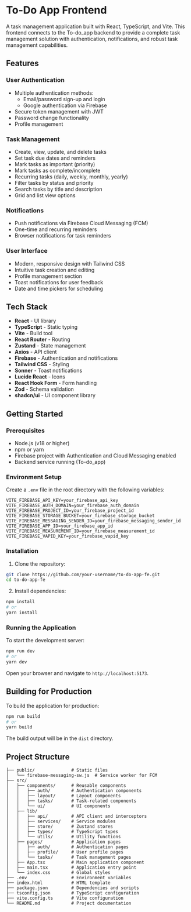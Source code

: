 # To-Do App Frontend

A task management application built with React, TypeScript, and Vite. This frontend connects to the To-do_app backend to provide a complete task management solution with authentication, notifications, and robust task management capabilities.

## Features

### User Authentication

- Multiple authentication methods:
  - Email/password sign-up and login
  - Google authentication via Firebase
- Secure token management with JWT
- Password change functionality
- Profile management

### Task Management

- Create, view, update, and delete tasks
- Set task due dates and reminders
- Mark tasks as important (priority)
- Mark tasks as complete/incomplete
- Recurring tasks (daily, weekly, monthly, yearly)
- Filter tasks by status and priority
- Search tasks by title and description
- Grid and list view options

### Notifications

- Push notifications via Firebase Cloud Messaging (FCM)
- One-time and recurring reminders
- Browser notifications for task reminders

### User Interface

- Modern, responsive design with Tailwind CSS
- Intuitive task creation and editing
- Profile management section
- Toast notifications for user feedback
- Date and time pickers for scheduling

## Tech Stack

- **React** - UI library
- **TypeScript** - Static typing
- **Vite** - Build tool
- **React Router** - Routing
- **Zustand** - State management
- **Axios** - API client
- **Firebase** - Authentication and notifications
- **Tailwind CSS** - Styling
- **Sonner** - Toast notifications
- **Lucide React** - Icons
- **React Hook Form** - Form handling
- **Zod** - Schema validation
- **shadcn/ui** - UI component library

## Getting Started

### Prerequisites

- Node.js (v18 or higher)
- npm or yarn
- Firebase project with Authentication and Cloud Messaging enabled
- Backend service running (To-do_app)

### Environment Setup

Create a `.env` file in the root directory with the following variables:

```
VITE_FIREBASE_API_KEY=your_firebase_api_key
VITE_FIREBASE_AUTH_DOMAIN=your_firebase_auth_domain
VITE_FIREBASE_PROJECT_ID=your_firebase_project_id
VITE_FIREBASE_STORAGE_BUCKET=your_firebase_storage_bucket
VITE_FIREBASE_MESSAGING_SENDER_ID=your_firebase_messaging_sender_id
VITE_FIREBASE_APP_ID=your_firebase_app_id
VITE_FIREBASE_MEASUREMENT_ID=your_firebase_measurement_id
VITE_FIREBASE_VAPID_KEY=your_firebase_vapid_key
```

### Installation

1. Clone the repository:

```sh
git clone https://github.com/your-username/to-do-app-fe.git
cd to-do-app-fe
```

2. Install dependencies:

```sh
npm install
# or
yarn install
```

### Running the Application

To start the development server:

```sh
npm run dev
# or
yarn dev
```

Open your browser and navigate to `http://localhost:5173`.

## Building for Production

To build the application for production:

```sh
npm run build
# or
yarn build
```

The build output will be in the `dist` directory.

## Project Structure

```
├── public/              # Static files
│   └── firebase-messaging-sw.js  # Service worker for FCM
├── src/
│   ├── components/      # Reusable components
│   │   ├── auth/        # Authentication components
│   │   ├── layout/      # Layout components
│   │   ├── tasks/       # Task-related components
│   │   └── ui/          # UI components
│   ├── lib/
│   │   ├── api/         # API client and interceptors
│   │   ├── services/    # Service modules
│   │   ├── store/       # Zustand stores
│   │   ├── types/       # TypeScript types
│   │   └── utils/       # Utility functions
│   ├── pages/           # Application pages
│   │   ├── auth/        # Authentication pages
│   │   ├── profile/     # User profile pages
│   │   └── tasks/       # Task management pages
│   ├── App.tsx          # Main application component
│   ├── main.tsx         # Application entry point
│   └── index.css        # Global styles
├── .env                 # Environment variables
├── index.html           # HTML template
├── package.json         # Dependencies and scripts
├── tsconfig.json        # TypeScript configuration
├── vite.config.ts       # Vite configuration
└── README.md            # Project documentation
```

